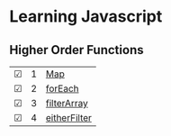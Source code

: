 # Learning Javascript

## Higher Order Functions
|     |       |          |        
| --- | --- | -------- |
| &#9745; | 1 |[Map](./higherorderfunctions/1-map.js) |
| &#9745; | 2 |[forEach](./higherorderfunctions/2-foreach.js) |
| &#9745; | 3 |[filterArray](./higherorderfunctions/3-filterarray.js) |
| &#9745; | 4 |[eitherFilter](./higherorderfunctions/3-eitherfilter.js) |

